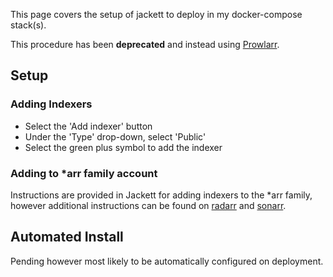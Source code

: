 This page covers the setup of jackett to deploy in my docker-compose stack(s).

This procedure has been **deprecated** and instead using [Prowlarr](./prowlarr).

## Setup

### Adding Indexers

- Select the 'Add indexer' button
- Under the 'Type' drop-down, select 'Public'
- Select the green plus symbol to add the indexer

### Adding to *arr family account

Instructions are provided in Jackett for adding indexers to the *arr family, however additional instructions can be found on [radarr](./radarr) and [sonarr](./sonarr).

## Automated Install

Pending however most likely to be automatically configured on deployment.
